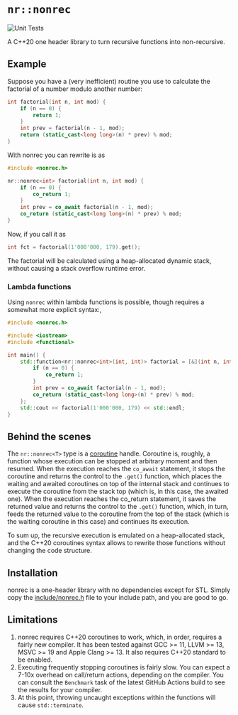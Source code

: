 # `nr::nonrec`

![Unit Tests](https://github.com/vasalf/nonrec/actions/workflows/unit-tests.yml/badge.svg)

A C++20 one header library to turn recursive functions into non-recursive.

## Example

Suppose you have a (very inefficient) routine you use to calculate the factorial of a number modulo another number:

```C++
int factorial(int n, int mod) {
    if (n == 0) { 
        return 1;
    }
    int prev = factorial(n - 1, mod);
    return (static_cast<long long>(n) * prev) % mod;
}
```

With nonrec you can rewrite is as

```C++
#include <nonrec.h>

nr::nonrec<int> factorial(int n, int mod) {
    if (n == 0) {
        co_return 1;
    }
    int prev = co_await factorial(n - 1, mod);
    co_return (static_cast<long long>(n) * prev) % mod;
}
```

Now, if you call it as

```C++
int fct = factorial(1'000'000, 179).get();
```

The factorial will be calculated using a heap-allocated dynamic stack, without causing a stack overflow runtime error.

### Lambda functions

Using `nonrec` within lambda functions is possible, though requires a somewhat more explicit syntax:,

```C++
#include <nonrec.h>

#include <iostream>
#include <functional>

int main() {
    std::function<nr::nonrec<int>(int, int)> factorial = [&](int n, int mod) -> nr::nonrec<int> {
        if (n == 0) {
            co_return 1;
        }
        int prev = co_await factorial(n - 1, mod);
        co_return (static_cast<long long>(n) * prev) % mod;
    };
    std::cout << factorial(1'000'000, 179) << std::endl;
}
```

## Behind the scenes 

The `nr::nonrec<T>` type is a [coroutine](https://en.cppreference.com/w/cpp/language/coroutines) handle. Coroutine is, roughly, a function whose execution can be stopped at arbitrary moment and then resumed. When the execution reaches the `co_await` statement, it stops the coroutine and returns the control to the `.get()` function, which places the waiting and awaited coroutines on top of the internal stack and continues to execute the coroutine from the stack top (which is, in this case, the awaited one). When the execution reaches the co_return statement, it saves the returned value and returns the control to the `.get()` function, which, in turn, feeds the returned value to the coroutine from the top of the stack (which is the waiting coroutine in this case) and continues its execution.

To sum up, the recursive execution is emulated on a heap-allocated stack, and the C++20 coroutines syntax allows to rewrite those functions without changing the code structure.

## Installation

nonrec is a one-header library with no dependencies except for STL. Simply copy the [include/nonrec.h](include/nonrec.h) file to your include path, and you are good to go.

## Limitations

1. nonrec requires C++20 coroutines to work, which, in order, requires a fairly new compiler. It has been tested against GCC >= 11, LLVM >= 13, MSVC >= 19 and Apple Clang >= 13. It also requires C++20 standard to be enabled.
2. Executing frequently stopping coroutines is fairly slow. You can expect a 7-10x overhead on call/return actions, depending on the compiler. You can consult the `Benchmark` task of the latest GitHub Actions build to see the results for your compiler.
3. At this point, throwing uncaught exceptions within the functions will cause `std::terminate`.
